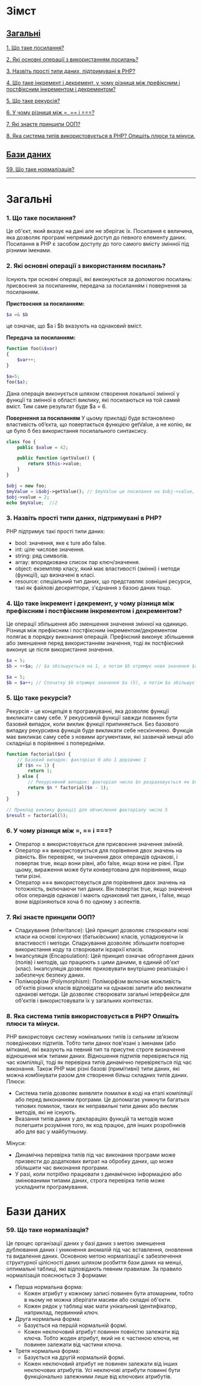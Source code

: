 # Зімст

## [Загальні](#загальні)

[1. Що таке посилання?](#1-що-таке-посилання)

[2. Які основні операції з використанням посилань?](#2-які-основні-операції-з-використанням-посилань)

[3. Назвіть прості типи даних, підтримувані в РНР?](#3-назвіть-прості-типи-даних-підтримувані-в-рнр)

[4. Що таке інкремент і декремент, у чому різниця між префіксним і постфіксним інкрементом і декрементом?](#4-що-таке-інкремент-і-декремент-у-чому-різниця-між-префіксним-і-постфіксним-інкрементом-і-декрементом)

[5. Що таке рекурсія?](#5-що-таке-рекурсія)

[6. У чому різниця між =, == і ===?](#6-у-чому-різниця-між---і)

[7. Які знаєте принципи ООП?](#7-які-знаєте-принципи-ооп)

[8. Яка система типів використовується в PHP? Опишіть плюси та мінуси.](#8-яка-система-типів-використовується-в-php-опишіть-плюси-та-мінуси)

## [Бази даних](#бази-даних)

[59. Що таке нормалізація?](#59-що-таке-нормалізація)

---

# Загальні

### **1. Що таке посилання?**

Це об'єкт, який вказує на дані але не зберігає їх. Посилання є величина, яка дозволяє програмі непрямий доступ до певного елементу даних. Посилання в PHP є засобом доступу до того самого вмісту змінної під різними іменами.

### **2. Які основні операції з використанням посилань?**

Існують три основні операції, які виконуються за допомогою посилань: присвоєння за посиланням, передача за посиланням і повернення за посиланням.

**Приствоєння за посиланням:**

```php
$a =& $b
```

це означає, що \$a і $b вказують на однаковий вміст.

**Передача за посиланням:**

```php
function foo(&$var)
{
    $var++;
}

$a=5;
foo($a);
```

Дана операція виконується шляхом створення локальної змінної у функції та змінної в області виклику, які посилаються на той самий вміст. Тим саме результат буде \$a = 6.

**Повернення за посиланням**
У цьому прикладі буде встановлено властивість об’єкта, що повертається функцією getValue, а не копію, як це було б без використання посилального синтаксису.

```php
class foo {
    public $value = 42;

    public function &getValue() {
        return $this->value;
    }
}

$obj = new foo;
$myValue = &$obj->getValue(); // $myValue це посилання на $obj->value, що дорівнює 42.
$obj->value = 2;
echo $myValue;  //2
```

### **3. Назвіть прості типи даних, підтримувані в РНР?**

PHP підтримує такі прості типи даних:
- bool: значення, яке є ture або false.
- int: ціле числове значення.
- string: ряд символів.
- array: впорядкована список пар ключ/значення.
- object: eкземпляр класу, який має властивості (змінні) і методи (функції), що визначені в класі.
- resource: cпеціальний тип даних, що представляє зовнішні ресурси, такі як файлові дескриптори, з'єднання з базою даних тощо.

### **4. Що таке інкремент і декремент, у чому різниця між префіксним і постфіксним інкрементом і декрементом?**

Це операції збільшення або зменшення значення змінної на одиницю. Різниця між префіксним і постфіксним інкрементом/декрементом полягає в порядку виконання операцій. Префіксний виконує збільшення або зменшення перед використанням значення, тоді як постфіксний виконує це після використання значення.

```php
$a = 5;
$b = ++$a; // $a збільшується на 1, а потім $b отримує нове значення $a (6).

$a = 5;
$b = $a++; // Спочатку $b отримує значення $a (5), а потім $a збільшується на 1.
```

### **5. Що таке рекурсія?**

Рекурсія - це концепція в програмуванні, яка дозволяє функції викликати саму себе. У рекурсивній функції завжди повинен бути базовий випадок, коли виклик функції припиняється. Без базового випадку рекурсивна функція буде викликати себе нескінченно. Функція має викликає саму себе з новими аргументами, які зазвичай менші або складніші в порівнянні з попередніми.

```php
function factorial($n) {
    // Базовий випадок: факторіал 0 або 1 дорівнює 1
    if ($n <= 1) {
        return 1;
    } else {
        // Рекурсивний випадок: факторіал числа $n розраховується як $n помножити на факторіал ($n-1)
        return $n * factorial($n - 1);
    }
}

// Приклад виклику функції для обчислення факторіалу числа 5
$result = factorial(5);
```

### **6. У чому різниця між =, == і ===?**
- Оператор **=** використовується для присвоєння значення змінній.
- Оператор **==** використовується для порівняння двох значень на рівність. Він перевіряє, чи значення двох операндів однакові, і повертає true, якщо вони рівні, або false, якщо вони не рівні. При цьому, вираження може бути конвертована для порівняння, якщо типи різні.
- Оператор **===** використовується для порівняння двох значень на тотожність, включаючи тип даних. Він повертає true, якщо значення обох операндів однакові і мають однаковий тип даних, і false, якщо вони відрізняються хоча б по одному з аспектів.

### **7. Які знаєте принципи ООП?**
- Спадкування (Inheritance): Цей принцип дозволяє створювати нові класи на основі існуючих (батьківських) класів, успадковуючи їх властивості і методи. Спадкування дозволяє збільшити повторне використання коду та створювати ієрархії класів.
- Інкапсуляція (Encapsulation): Цей принцип означає обгортання даних (полів) і методів, що працюють з цими даними, в єдиний об'єкт (клас). Інкапсуляція дозволяє приховувати внутрішню реалізацію і забезпечує безпеку даних.
- Поліморфізм (Polymorphism): Поліморфізм включає можливість об'єктів різних класів відповідати на однакові запити або викликати однакові методи. Це дозволяє створювати загальні інтерфейси для об'єктів і використовувати їх у загальних контекстах.

### **8. Яка система типів використовується в PHP? Опишіть плюси та мінуси.**
PHP використовує систему номінальних типів із сильним зв’язком поведінкових підтипів. Тобто типи даних пов'язані з іменами (або мітками), які вказують на певний тип та присутнє строге визначення відношення між типами даних. Відношення підтипів перевіряється під час компіляції, тоді як перевірка типів динамічно перевіряється під час виконання. Також PHP має різні базові (примітивні) типи даних, які можна комбінувати разом для створення більш складних типів даних.
Плюси:
- Система типів дозволяє виявляти помилки в коді на етапі компіляції або перед виконанням програми. Це допомагає уникнути багатьох типових помилок, таких як неправильні типи даних або виклик методів, які не існують.
-  Вказання типів даних у деклараціях функцій та методів може полегшити розуміння того, як код працює, для інших розробників або для вас у майбутньому. 

Мінуси: 
- Динамічна перевірка типів під час виконання програми може призвести до додаткових витрат на обробку даних, що може збільшити час виконання програми.
- У разі, коли потрібно працювати з динамічною інформацією або змінюваними типами даних, строга перевірка типів може ускладнити програмування.

# Бази даних

### **59. Що таке нормалізація?**

Це процес організації даних у базі даних з метою зменшення дублювання даних і уникнення аномалій під час вставлення, оновлення та видалення даних. Основною метою нормалізації є забезпечення структурної цілісності даних шляхом розбиття бази даних на менші, оптимальні таблиці, які відповідають певним правилам. За правило нормалізація пояснюється 3 формами:
- Перша нормальна форма:
    - Кожен атрибут у кожному записі повинен бути атомарним, тобто в ньому не можна зберігати масиви або складні об'єкти.
    - Кожен рядок у таблиці має мати унікальний ідентифікатор, наприклад, первинний ключ.
- Друга нормальна форма:
    - Базується на першій нормальній формі.
    - Кожен неключовий атрибут повинен повністю залежати від ключа. Тобто жоден атрибут, який не є частиною ключа, не повинен залежати від частини ключа.
- Третя нормальна форма:
    - Базується на другій нормальній формі.
    - Кожен неключовий атрибут не повинен залежати від інших неключових атрибутів. Усі неключові атрибути повинні бути функціонально залежними лише від ключових атрибутів.
